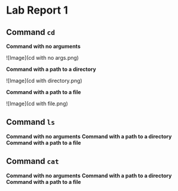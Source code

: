 # Lab Report 1

## Command `cd`
**Command with no arguments**

![Image](cd with no args.png)

**Command with a path to a directory**

![Image](cd with directory.png)

**Command with a path to a file**

![Image](cd with file.png)

## Command `ls`
**Command with no arguments**
**Command with a path to a directory**
**Command with a path to a file**

## Command `cat`
**Command with no arguments**
**Command with a path to a directory**
**Command with a path to a file**
